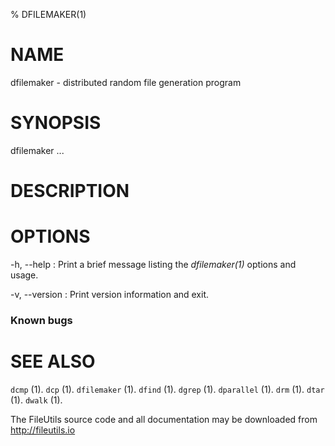 % DFILEMAKER(1)

# NAME

dfilemaker - distributed random file generation program

# SYNOPSIS

dfilemaker ...

# DESCRIPTION

# OPTIONS

-h, \--help
:   Print a brief message listing the *dfilemaker(1)* options and usage.

-v, \--version
:   Print version information and exit.

### Known bugs

# SEE ALSO

`dcmp` (1).
`dcp` (1).
`dfilemaker` (1).
`dfind` (1).
`dgrep` (1).
`dparallel` (1).
`drm` (1).
`dtar` (1).
`dwalk` (1).

The FileUtils source code and all documentation may be downloaded from
<http://fileutils.io>
